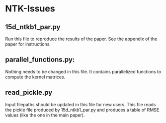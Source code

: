 # NTK-Issues

## 15d_ntkb1_par.py 
Run this file to reproduce the results of the paper. 
See the appendix of the paper for instructions. 

## parallel\_functions.py:
Nothing needs to be changed in this file. It contains parallelized functions to compute the kernel matrices. 

## read\_pickle.py
Input filepaths should be updated in this file for new users. This file reads the pickle file produced by 15d\_ntkb1\_par.py and produces a table of RMSE values (like the one in the main paper).
